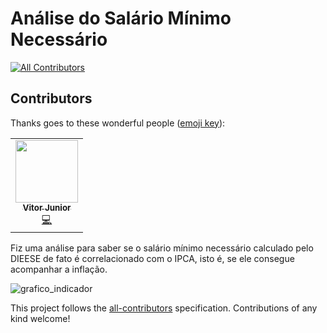# Análise do Salário Mínimo Necessário

<!-- ALL-CONTRIBUTORS-BADGE:START - Do not remove or modify this section -->
[![All Contributors](https://img.shields.io/badge/all_contributors-1-orange.svg?style=flat-square)](#contributors-)

<!-- DOCS-IGNORE:start -->
## Contributors

Thanks goes to these wonderful people ([emoji key](https://allcontributors.org/docs/en/emoji-key)):

<!-- ALL-CONTRIBUTORS-LIST:START - Do not remove or modify this section -->
<!-- prettier-ignore-start -->
<!-- markdownlint-disable -->
<table>
  <tr>
    <td align="center"><a href="https://github.com/vitia-fritelle"><img src="https://avatars.githubusercontent.com/u/71563179" width="100px;" alt=""/><br /><sub><b>Vitor Junior</b></sub></a><br /><a href="https://github.com/organizar-bot/commits?author=vitia-fritelle" title="Code">💻</a></td>
  </tr>
</table>

<!-- markdownlint-restore -->
<!-- prettier-ignore-end -->

Fiz uma análise para saber se o salário mínimo necessário calculado pelo 
DIEESE de fato é correlacionado com o IPCA, isto é, se ele consegue 
acompanhar a inflação. 

![grafico_indicador](indicador.png)

<!-- ALL-CONTRIBUTORS-LIST:END -->

This project follows the [all-contributors](https://github.com/all-contributors/all-contributors) specification. Contributions of any kind welcome!

<!-- DOCS-IGNORE:end -->